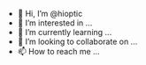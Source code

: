 - 👋 Hi, I’m @hioptic
- 👀 I’m interested in ...
- 🌱 I’m currently learning ...
- 💞️ I’m looking to collaborate on ...
- 📫 How to reach me ...

<!---
hioptic/hioptic is a ✨ special ✨ repository because its `README.md` (this file) appears on your GitHub profile.
You can click the Preview link to take a look at your changes.
--->
